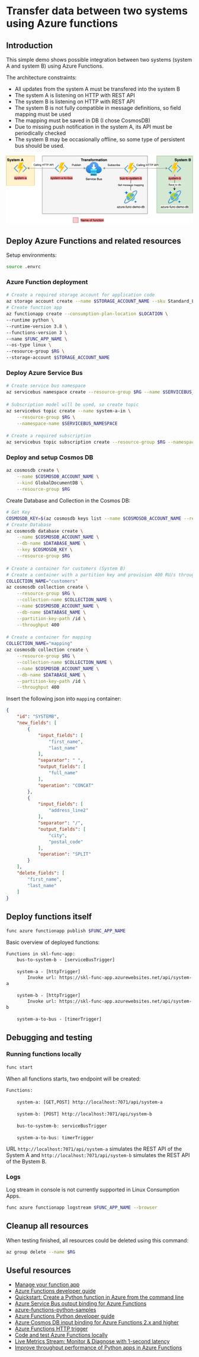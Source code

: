 # Transfer data between two systems using Azure functions

## Introduction
This simple demo shows possible integration between two systems (system A and system B) using Azure Functions.

The architecture constraints:
* All updates from the system A must be transfered into the system B
* The system A is listening on HTTP with REST API
* The system B is listening on HTTP with REST API
* The system B is not fully compatible in message definitions, so field mapping must be used
* The mapping must be saved in DB (I chose CosmosDB)
* Due to missing push notification in the system A, its API must be periodically checked
* The system B may be occasionally offline, so some type of persistent bus should be used.


![Overall architecture](resources/diagram.drawio.png "Overall architecture")

## Deploy Azure Functions and related resources

Setup environments:
```bash
source .envrc
```

### Azure Function deployment

```bash
# Create a required storage account for application code
az storage account create --name $STORAGE_ACCOUNT_NAME --sku Standard_LRS --resource-group $RG --location $LOCATION
# Create function app
az functionapp create --consumption-plan-location $LOCATION \
--runtime python \
--runtime-version 3.8 \
--functions-version 3 \
--name $FUNC_APP_NAME \
--os-type linux \
--resource-group $RG \
--storage-account $STORAGE_ACCOUNT_NAME
```

### Deploy Azure Service Bus
```bash
# Create service bus namespace
az servicebus namespace create --resource-group $RG --name $SERVICEBUS_NAMESPACE --location $LOCATION --sku Standard

# Subscription model will be used, so create topic
az servicebus topic create --name system-a-in \
    --resource-group $RG \
    --namespace-name $SERVICEBUS_NAMESPACE

# Create a required subscription
az servicebus topic subscription create --resource-group $RG --namespace-name $SERVICEBUS_NAMESPACE --topic-name system-a-in --name system-a-in-subscription
```

### Deploy and setup Cosmos DB

```bash
az cosmosdb create \
    --name $COSMOSDB_ACCOUNT_NAME \
    --kind GlobalDocumentDB \
    --resource-group $RG
```

Create Database and Collection in the Cosmos DB:
```bash
# Get Key
COSMOSDB_KEY=$(az cosmosdb keys list --name $COSMOSDB_ACCOUNT_NAME --resource-group $RG --output tsv |awk '{print $1}')
# Create Database
az cosmosdb database create \
    --name $COSMOSDB_ACCOUNT_NAME \
    --db-name $DATABASE_NAME \
    --key $COSMOSDB_KEY \
    --resource-group $RG

# Create a container for customers (System B)
# Create a container with a partition key and provision 400 RU/s throughput.
COLLECTION_NAME="customers"
az cosmosdb collection create \
    --resource-group $RG \
    --collection-name $COLLECTION_NAME \
    --name $COSMOSDB_ACCOUNT_NAME \
    --db-name $DATABASE_NAME \
    --partition-key-path /id \
    --throughput 400

# Create a container for mapping
COLLECTION_NAME="mapping"
az cosmosdb collection create \
    --resource-group $RG \
    --collection-name $COLLECTION_NAME \
    --name $COSMOSDB_ACCOUNT_NAME \
    --db-name $DATABASE_NAME \
    --partition-key-path /id \
    --throughput 400
```

Insert the following json into `mapping` container:
```json
{
    "id": "SYSTEMB",
    "new_fields": [
        {
            "input_fields": [
                "first_name",
                "last_name"
            ],
            "separator": " ",
            "output_fields": [
                "full_name"
            ],
            "operation": "CONCAT"
        },
        {
            "input_fields": [
                "address_line2"
            ],
            "separator": "/",
            "output_fields": [
                "city",
                "postal_code"
            ],
            "operation": "SPLIT"
        }
    ],
    "delete_fields": [
        "first_name",
        "last_name"
    ]
}
```

## Deploy functions itself

```bash
func azure functionapp publish $FUNC_APP_NAME
```

Basic overview of deployed functions:

```console
Functions in skl-func-app:
    bus-to-system-b - [serviceBusTrigger]

    system-a - [httpTrigger]
        Invoke url: https://skl-func-app.azurewebsites.net/api/system-a

    system-b - [httpTrigger]
        Invoke url: https://skl-func-app.azurewebsites.net/api/system-b

    system-a-to-bus - [timerTrigger]

```
## Debugging and testing

### Running functions locally

```bash
func start
```

When all functions starts, two endpoint will be created:

```console
Functions:

	system-a: [GET,POST] http://localhost:7071/api/system-a

	system-b: [POST] http://localhost:7071/api/system-b

	bus-to-system-b: serviceBusTrigger

	system-a-to-bus: timerTrigger
```

URL `http://localhost:7071/api/system-a` simulates the REST API of the System A and `http://localhost:7071/api/system-b` simulates the REST API of the Bystem B. 

### Logs
Log stream in console is not currently supported in Linux Consumption Apps.
```bash
func azure functionapp logstream $FUNC_APP_NAME --browser
```

## Cleanup all resources
When testing finished, all resources could be deleted using this command:
```bash
az group delete --name $RG
```

## Useful resources

- [Manage your function app](https://docs.microsoft.com/en-us/azure/azure-functions/functions-how-to-use-azure-function-app-settings?tabs=portal)
- [Azure Functions developer guide](https://docs.microsoft.com/en-us/azure/azure-functions/functions-reference)
- [Quickstart: Create a Python function in Azure from the command line](https://docs.microsoft.com/en-us/azure/azure-functions/create-first-function-cli-python?tabs=azure-cli%2Cbash%2Cbrowser)
- [Azure Service Bus output binding for Azure Functions](https://docs.microsoft.com/en-us/azure/azure-functions/functions-bindings-service-bus-output?tabs=python)
- [azure-functions-python-samples](https://github.com/pajikos/azure-functions-python-samples)
- [Azure Functions Python developer guide](https://docs.microsoft.com/en-us/azure/azure-functions/functions-reference-python?tabs=azurecli-linux%2Capplication-level)
- [Azure Cosmos DB input binding for Azure Functions 2.x and higher](https://docs.microsoft.com/en-us/azure/azure-functions/functions-bindings-cosmosdb-v2-input?tabs=python)
- [Azure Functions HTTP trigger](https://docs.microsoft.com/en-us/azure/azure-functions/functions-bindings-http-webhook-trigger?tabs=python)
- [Code and test Azure Functions locally](https://docs.microsoft.com/en-us/azure/azure-functions/functions-develop-local#local-settings-file)
- [Live Metrics Stream: Monitor & Diagnose with 1-second latency](https://docs.microsoft.com/en-us/azure/azure-monitor/app/live-stream#get-started)
- [Improve throughput performance of Python apps in Azure Functions](https://docs.microsoft.com/en-us/azure/azure-functions/python-scale-performance-reference)

